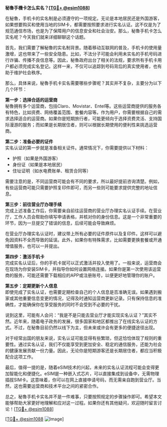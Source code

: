 **秘魯手機卡怎么实名？[[TG💪+ @esim1088](https://t.me/s/esim1088)]**

在秘魯，手机卡的实名制是必须遵守的一项规定。无论是本地居民还是外国游客，如果想要购买和使用当地的SIM卡，都需要按照要求进行实名认证。这不仅是为了规范通信市场，也是为了保障用户的信息安全和社会治安。那么，秘魯手机卡怎么实名呢？今天我们就来详细聊聊这个话题。

首先，我们需要了解秘魯的实名制背景。随着移动互联网的普及，手机卡的使用量激增，这也带来了一些安全隐患。比如，不法分子可能会利用未实名的手机号码进行诈骗、传播不良信息等。因此，秘魯政府出台了相关的法规，要求所有手机卡用户都必须完成实名登记。这样一来，不仅可以追踪到号码背后的真实使用者，也有助于维护社会秩序。

那么，具体来说，秘魯手机卡实名需要哪些步骤呢？其实并不复杂，主要分为以下几个环节：

**第一步：选择合适的运营商**  
秘魯拥有多个运营商，包括Claro、Movistar、Entel等。这些运营商提供的服务各有特色，比如资费、网络覆盖范围、套餐内容等。作为用户，你需要根据自己的需求选择适合的运营商。如果你是短期旅行者，可能更倾向于选择资费灵活、支持国际漫游的服务；而如果是长期居住者，则可以根据长期使用的便利性来挑选运营商。

**第二步：准备必要的证件**  
实名认证的第一步就是准备相关证件。通常情况下，你需要提供以下材料：
- 护照（如果是外国游客）
- 身份证（如果是本地居民）
- 住址证明（如水电费账单、租赁合同等）

需要注意的是，不同运营商可能会有不同的要求，所以最好提前咨询清楚。例如，有些运营商可能只需要护照复印件即可，而另一些则可能要求提供完整的地址信息。

**第三步：前往营业厅办理手续**  
完成上述准备工作后，你需要亲自前往运营商的营业厅办理实名认证手续。在营业厅，工作人员会帮助你填写申请表格，并核对你的身份信息。这是一个非常重要的环节，因为一旦提交了错误的信息，后续可能会导致麻烦。

在营业厅办理实名认证时，建议带上所有必要的证件原件以及复印件。这样可以避免因资料不全而导致的延误。此外，如果你有特殊需求，比如需要更换套餐或开通增值服务，也可以一并提出。

**第四步：激活手机卡**  
完成实名认证后，你的手机卡就可以正式激活并投入使用了。一般来说，运营商会在现场为你安装SIM卡，并指导你如何设置网络连接。如果你是第一次使用该运营商的服务，可能还需要下载相应的APP或注册账号，以便更好地管理你的账户。

**第五步：定期更新个人信息**  
即使完成了实名认证，也需要定期检查自己的个人信息是否准确无误。如果遇到搬家或其他重要信息变更的情况，记得及时通知运营商更新记录。只有保持信息的准确性，才能确保你在享受服务的同时不会受到不必要的干扰。

说到这里，可能有人会问：“我是不是只能去营业厅才能实现实名认证？”其实不然。近年来，随着电子政务的发展，很多国家和地区都推出了在线实名认证的方式。不过，在秘魯目前仍然以线下为主，但未来或许会有更多的便捷途径出现。

对于经常出国的朋友来说，实名认证可能显得有些繁琐，但这恰恰体现了规则的重要性。通过实名认证，我们不仅能享受到更加安全、稳定的通信服务，还能为社会的健康发展贡献一份力量。因此，无论你是短期游客还是长期居住者，都应当积极配合这项工作。

最后，值得一提的是，随着eSIM技术的兴起，未来的实名认证流程可能会变得更加智能化和便捷化。eSIM是一种嵌入式芯片，可以直接集成到设备中，无需物理插拔SIM卡。这意味着，你可以在网上直接申请号码，而无需亲自跑到营业厅。当然，这也需要运营商和技术平台之间的紧密合作。

总之，秘魯手机卡实名并不是一件难事，只要按照规定的步骤操作即可。希望本文能够帮助大家更好地理解和应对这一过程。如果你还有其他疑问，欢迎随时留言讨论！[[TG💪+ @esim1088](https://t.me/s/esim1088)]

[[TG💪+ @esim1088](https://t.me/s/esim1088) ![Image](https://i.postimg.cc/4NQfJmqS/Snipaste-2025-05-13-00-14-12.png)]